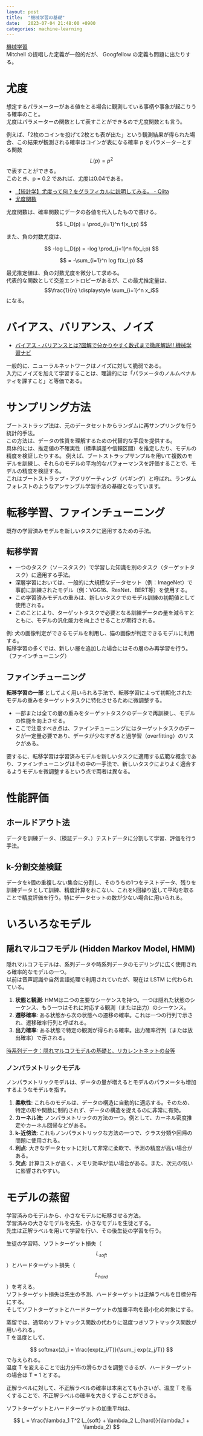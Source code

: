 ```yaml
---
layout: post
title:  "機械学習の基礎"
date:   2023-07-04 21:48:00 +0900
categories: machine-learning
---
```


[機械学習](https://ja.wikipedia.org/wiki/機械学習)  
Mitchell の提唱した定義が一般的だが、 Googfellow の定義も問題に出たりする。

# 尤度

想定するパラメーターがある値をとる場合に観測している事柄や事象が起こりうる確率のこと。  
尤度はパラメーターの関数として表すことができるので尤度関数とも言う。  
  
例えば、「2枚のコインを投げて2枚とも表が出た」という観測結果が得られた場合、この結果が観測される確率はコインが表になる確率 p をパラメーターとする関数 $$L(p) = p^2$$ で表すことができる。  
このとき、p = 0.2 であれば、尤度は0.04である。  
  
- [【統計学】尤度って何？をグラフィカルに説明してみる。 - Qiita](https://qiita.com/kenmatsu4/items/b28d1b3b3d291d0cc698)
- [尤度関数](https://ja.wikipedia.org/wiki/尤度関数)

尤度関数は、確率関数にデータの各値を代入したもので書ける。

$$
L_D(p) = \prod_{i=1}^n f(x_i;p)
$$

また、負の対数尤度は、

$$
-log L_D(p) = -log \prod_{i=1}^n f(x_i;p)
$$

$$
            = -\sum_{i=1}^n log f(x_i;p)
$$

最尤推定値は、負の対数尤度を微分して求める。  
代表的な関数として交差エントロピーがあるが、この最尤推定量は、 $$\frac{1}{n} \displaystyle \sum_{i=1}^n x_i$$ になる。

# バイアス、バリアンス、ノイズ

- [バイアス・バリアンスとは?図解で分かりやすく数式まで徹底解説!! 機械学習ナビ](https://nisshingeppo.com/ai/whats-bias-variance/)

一般的に、ニューラルネットワークはノイズに対して脆弱である。  
入力にノイズを加えて学習することは、理論的には「パラメータのノルムペナルティを課すこと」と等価である。

# サンプリング方法

ブートストラップ法は、元のデータセットからランダムに再サンプリングを行う統計的手法。  
この方法は、データの性質を理解するための代替的な手段を提供する。  
 具体的には、推定値の不確実性（標準誤差や信頼区間）を推定したり、モデルの精度を検証したりする。
例えば、ブートストラップサンプルを用いて複数のモデルを訓練し、それらのモデルの平均的なパフォーマンスを評価することで、モデルの精度を検証する。  
これはブートストラップ・アグリゲーティング（バギング）と呼ばれ、ランダムフォレストのようなアンサンブル学習手法の基礎となっています。

# 転移学習、ファインチューニング

既存の学習済みモデルを新しいタスクに適用するための手法。

## 転移学習

- 一つのタスク（ソースタスク）で学習した知識を別のタスク（ターゲットタスク）に適用する手法。
- 深層学習においては、一般的に大規模なデータセット（例：ImageNet）で事前に訓練されたモデル（例：VGG16、ResNet、BERT等）を使用する。
- この学習済みモデルの重みは、新しいタスクでのモデル訓練の初期値として使用される。
- このことにより、ターゲットタスクで必要となる訓練データの量を減らすとともに、モデルの汎化能力を向上させることが期待される。

例: 犬の画像判定ができるモデルを利用し、猫の画像が判定できるモデルに利用する。  
転移学習の多くでは、新しい層を追加した場合にはその層のみ再学習を行う。（ファインチューニング）

## ファインチューニング

**転移学習の一部** としてよく用いられる手法で、転移学習によって初期化されたモデルの重みをターゲットタスクに特化させるために微調整する。

- 一部または全ての層の重みをターゲットタスクのデータで再訓練し、モデルの性能を向上させる。
- ここで注意すべき点は、ファインチューニングにはターゲットタスクのデータが一定量必要であり、データが少なすぎると過学習（overfitting）のリスクがある。

要するに、転移学習は学習済みモデルを新しいタスクに適用する広範な概念であり、ファインチューニングはその中の一手法で、新しいタスクによりよく適合するようモデルを微調整するという点で両者は異なる。

# 性能評価

## ホールドアウト法

データを訓練データ、（検証データ、）テストデータに分割して学習、評価を行う手法。

## k-分割交差検証

データをk個の重複しない集合に分割し、そのうちの1つをテストデータ、残りを訓練データとして訓練、精度計算をおこない、これをk回繰り返して平均を取ることで精度評価を行う。特にデータセットの数が少ない場合に用いられる。

# いろいろなモデル

## 隠れマルコフモデル (Hidden Markov Model, HMM)

隠れマルコフモデルは、系列データや時系列データのモデリングに広く使用される確率的なモデルの一つ。  
以前は音声認識や自然言語処理で利用されていたが、現在は LSTM に代わられている。

1. **状態と観測**: HMMは二つの主要なシーケンスを持つ。一つは隠れた状態のシーケンス、もう一つはそれに対応する観測（または出力）のシーケンス。
2. **遷移確率**: ある状態から次の状態への遷移の確率。これは一つの行列で示され、遷移確率行列と呼ばれる。
3. **出力確率**: ある状態で特定の観測が得られる確率。出力確率行列（または放出確率）で示される。

[時系列データ：隠れマルコフモデルの基礎と、リカレントネットの台等](https://www.hellocybernetics.tech/entry/2017/01/14/235811)

### ノンパラメトリックモデル

ノンパラメトリックモデルは、データの量が増えるとモデルのパラメータも増加するようなモデルを指す。

1. **柔軟性**: これらのモデルは、データの構造に自動的に適応する。そのため、特定の形や関数に制約されず、データの構造を捉えるのに非常に有効。
2. **カーネル法**: ノンパラメトリックの方法の一つ。例として、カーネル密度推定やカーネル回帰などがある。
3. **k-近傍法**: これもノンパラメトリックな方法の一つで、クラス分類や回帰の問題に使用される。
4. **利点**: 大きなデータセットに対して非常に柔軟で、予測の精度が高い場合がある。
5. **欠点**: 計算コストが高く、メモリ効率が低い場合がある。また、次元の呪いに影響されやすい。

# モデルの蒸留

学習済みのモデルから、小さなモデルに転移させる方法。  
学習済みの大きなモデルを先生、小さなモデルを生徒とする。  
先生は正解ラベルを用いて学習を行い、その後生徒の学習を行う。  
  
生徒の学習時、ソフトターゲット損失（ $$L_{soft}$$ ）とハードターゲット損失（ $$L_{hard}$$ ）を考える。  
ソフトターゲット損失は先生の予測、ハードターゲットは正解ラベルを目標分布にする。  
そしてソフトターゲットとハードターゲットの加重平均を最小化の対象にする。  
  
蒸留では、通常のソフトマックス関数の代わりに温度つきソフトマックス関数が用いられる。  
T を温度として、

$$
softmax(z)_i = \frac{exp(z_i/T)}{\sum_j exp(z_j/T)}
$$
で与えられる。  
温度 T を変えることで出力分布の滑らかさを調整できるが、ハードターゲットの場合は T = 1 とする。  
  
正解ラベルに対して、不正解ラベルの確率は本来とても小さいが、温度 T を高くすることで、不正解ラベルの確率を大きくすることができる。  
  
ソフトターゲットとハードターゲットの加重平均は、

$$
L = \frac{\lambda_1 T^2 L_{soft} + \lambda_2 L_{hard}}{\lambda_1 + \lambda_2}
$$
